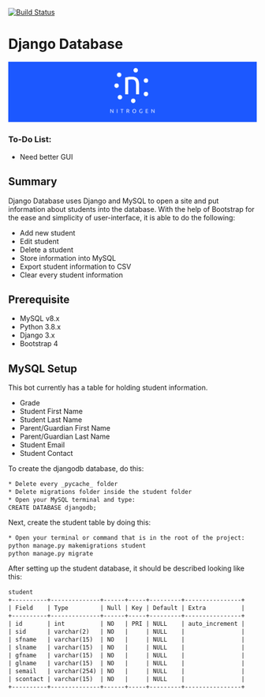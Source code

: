 [![Build Status](https://travis-ci.com/nguyenkevins/nitrogen.svg?branch=master)](https://travis-ci.com/nguyenkevins/nitrogen)
# Django Database

![Demo1](https://github.com/nguyenkevins/nitrogen/blob/master/misc/wallpaper.png)

### To-Do List: 
* Need better GUI

## Summary
Django Database uses Django and MySQL to open a site and put information about students into the database.
With the help of Bootstrap for the ease and simplicity of user-interface, it is able to do the following:
* Add new student
* Edit student
* Delete a student
* Store information into MySQL
* Export student information to CSV
* Clear every student information


## Prerequisite
* MySQL v8.x
* Python 3.8.x
* Django 3.x
* Bootstrap 4

## MySQL Setup
This bot currently has a table for holding student information.
* Grade
* Student First Name
* Student Last Name
* Parent/Guardian First Name
* Parent/Guardian Last Name
* Student Email
* Student Contact

To create the djangodb database, do this:
```
* Delete every _pycache_ folder
* Delete migrations folder inside the student folder
* Open your MySQL terminal and type:
CREATE DATABASE djangodb;
```
Next, create the student table by doing this:
```
* Open your terminal or command that is in the root of the project:
python manage.py makemigrations student
python manage.py migrate
```

After setting up the student database, it should be described looking like this:
```
student
+----------+--------------+------+-----+---------+----------------+
| Field    | Type         | Null | Key | Default | Extra          |
+----------+--------------+------+-----+---------+----------------+
| id       | int          | NO   | PRI | NULL    | auto_increment |
| sid      | varchar(2)   | NO   |     | NULL    |                |
| sfname   | varchar(15)  | NO   |     | NULL    |                |
| slname   | varchar(15)  | NO   |     | NULL    |                |
| gfname   | varchar(15)  | NO   |     | NULL    |                |
| glname   | varchar(15)  | NO   |     | NULL    |                |
| semail   | varchar(254) | NO   |     | NULL    |                |
| scontact | varchar(15)  | NO   |     | NULL    |                |
+----------+--------------+------+-----+---------+----------------+
```
